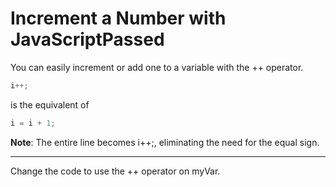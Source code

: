 # Increment a Number with JavaScriptPassed
You can easily increment or add one to a variable with the ++ operator.
```js
i++;
```
is the equivalent of
```js
i = i + 1;
```
**Note**: The entire line becomes i++;, eliminating the need for the equal sign.

---
Change the code to use the ++ operator on myVar.